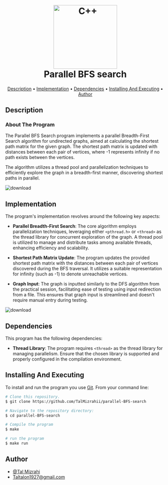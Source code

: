 <h1 align="center">
  <br>
  <a href="https://github.com/TalMizrahii/parallel-BFS-search"><img src="https://img.icons8.com/color/344/c-plus-plus-logo.png" alt="C++" width="200"></a>
  <br>
  Parallel BFS search
  <br>
</h1>

<h4 align="center"> </h4>

<p align="center">
  <a href="#description">Description</a> •
  <a href="#implementation">Implementation</a> •
  <a href="#dependencies">Dependencies</a> •
  <a href="#installing-and-executing">Installing And Executing</a> •
  <a href="#author">Author</a> 
</p>

## Description

### About The Program

The Parallel BFS Search program implements a parallel Breadth-First Search algorithm for undirected graphs, aimed at calculating the shortest path matrix for the given graph. The shortest path matrix is updated with distances between each pair of vertices, where -1 represents infinity if no path exists between the vertices. 

The algorithm utilizes a thread pool and parallelization techniques to efficiently explore the graph in a breadth-first manner, discovering shortest paths in parallel. 


![download](https://github.com/TalMizrahii/parallel-BFS-search/assets/103560553/07369659-a288-431e-904f-f8cf97221c3a)

## Implementation

The program's implementation revolves around the following key aspects:

- **Parallel Breadth-First Search**: The core algorithm employs parallelization techniques, leveraging either `<pthread.h>` or `<thread>` as the thread library for concurrent exploration of the graph. A thread pool is utilized to manage and distribute tasks among available threads, enhancing efficiency and scalability.

- **Shortest Path Matrix Update**: The program updates the provided shortest path matrix with the distances between each pair of vertices discovered during the BFS traversal. It utilizes a suitable representation for infinity (such as -1) to denote unreachable vertices.

- **Graph Input**: The graph is inputted similarly to the DFS algorithm from the practical session, facilitating ease of testing using input redirection from a file. This ensures that graph input is streamlined and doesn't require manual entry during testing.

  
![download](https://github.com/TalMizrahii/parallel-BFS-search/assets/103560553/c804452c-9757-4f63-a7ae-9acb12cf2baf)

## Dependencies

This program has the following dependencies:

- **Thread Library**: The program requires `<thread>` as the thread library for managing parallelism. Ensure that the chosen library is supported and properly configured in the compilation environment.

## Installing And Executing

To install and run the program you use [Git](https://git-scm.com). From your command line:

```bash
# Clone this repository.
$ git clone https://github.com/TalMizrahii/parallel-BFS-search

# Navigate to the repository directory:
$ cd parallel-BFS-search

# Compile the program
$ make

# run the program
$ make run
```
## Author

* [@Tal Mizrahi](https://github.com/TalMizrahii)
* Taltalon1927@gmail.com
